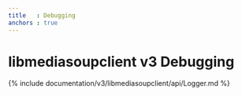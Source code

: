 ```yaml
---
title   : Debugging
anchors : true
---
```



# libmediasoupclient v3 Debugging

{% include documentation/v3/libmediasoupclient/api/Logger.md %}
